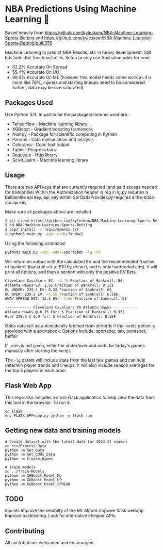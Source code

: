 # NBA Predictions Using Machine Learning 🏀
Based heavily from https://github.com/kyleskom/NBA-Machine-Learning-Sports-Betting and https://github.com/kyleskom/NBA-Machine-Learning-Sports-Betting/pull/356

Machine Learning to predict NBA Results, still in heavy development. Still lots todo. But functional as is. Setup to only use Australian odds for now.
* 62.2% Accurate On Spread
* 55.4% Accurate On UO
* 89.9% Accurate On ML (however this model needs some work as it is more like 79%, injuries and starting lineups need to be considered further, data may be oversaturated)

## Packages Used

Use Python 3.11. In particular the packages/libraries used are...

* Tensorflow - Machine learning library
* XGBoost - Gradient boosting framework
* Numpy - Package for scientific computing in Python
* Pandas - Data manipulation and analysis
* Colorama - Color text output
* Tqdm - Progress bars
* Requests - Http library
* Scikit_learn - Machine learning library

## Usage
There are two API keys that are currently requried (and paid access needed for balldontlie)
Within the Authroization header in req in lg.py requries a balldontlie api key.
api_key within SbrOddsProvider.py requires a the-odds-api api key.

Make sure all packages above are installed.

```bash
$ git clone https://github.com/kyleskom/NBA-Machine-Learning-Sports-Betting.git
$ cd NBA-Machine-Learning-Sports-Betting
$ pip3 install -r requirements.txt
$ python3 main.py -xgb -odds=fanduel
```
Using the following command:
```bash
python3 main.py -xgb -odds=sportsbet -lg -kc
```
Will return an output with the calculated EV and the recommended fraction of bankroll (bankroll set to $10 by default, and is only hardcoded atm). It will print all options, and then a section with only the positive EV Bets.

```bash
Cleveland Cavaliers EV: -0.76 Fraction of Bankroll: 0$
Atlanta Hawks EV: 1.66 Fraction of Bankroll: 0.32$
OU UNDER: 239.5 EV: 0.52 Fraction of Bankroll: 0$
OU OVER: 239.5 EV: -6.55 Fraction of Bankroll: 0.58$
AWAY SPREAD HIT: 12.5 EV: -4.66 Fraction of Bankroll: 0$

------------ Cleveland Cavaliers VS Atlanta Hawks -----------
Atlanta Hawks @ 6.15 for: $ Fraction of Bankroll: 0.32$
Over 239.5 @ 1.9 for: $ Fraction of Bankroll: 0.58$
```

Odds data will be automatically fetched from sbrodds if the -odds option is provided with a sportsbook.  Options include: sportsbet, tab, pointsbet, betfair

If `-odds` is not given, enter the under/over and odds for today's games manually after starting the script.

The `-lg` param will include stats from the last few games and can help determin player trends and lineups. It will also include season averages for the top 5 players in each team.


## Flask Web App

This repo also includes a small Flask application to help view the data from this tool in the browser. To run it:
```
cd Flask
env FLASK_APP=app.py python -m flask run
```

## Getting new data and training models
```
# Create dataset with the latest data for 2023-24 season
cd src/Process-Data
python -m Get_Data
python -m Get_Odds_Data
python -m Create_Games

# Train models
cd ../Train-Models
python -m XGBoost_Model_ML
python -m XGBoost_Model_UO
python -m XGBoost_Model_SPREAD
```

## TODO
Injuries
Improve the reliabilty of the ML Model.
Improve flask webapp.
Improve backtesting.
Look for alternative cheaper APIs.

## Contributing

All contributions welcomed and encouraged.
